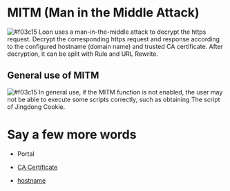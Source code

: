 # MITM (Man in the Middle Attack)

![#f03c15](https://placehold.it/15/f03c15/000000?text=+) Loon uses a man-in-the-middle attack to decrypt the https request. Decrypt the corresponding https request and response according to the configured hostname (domain name) and trusted CA certificate. After decryption, it can be split with Rule and URL Rewrite.

## General use of MITM

![#f03c15](https://placehold.it/15/f03c15/000000?text=+) In general use, if the MITM function is not enabled, the user may not be able to execute some scripts correctly, such as obtaining The script of Jingdong Cookie.

# Say a few more words

- Portal

 - [CA Certificate](https://github.com/TiyNa/LoonManual/blob/main/Plus_EN/CA_EN.md)

 - [hostname](https://github.com/TiyNa/LoonManual/blob/main/Plus_EN/hostname_EN.md)